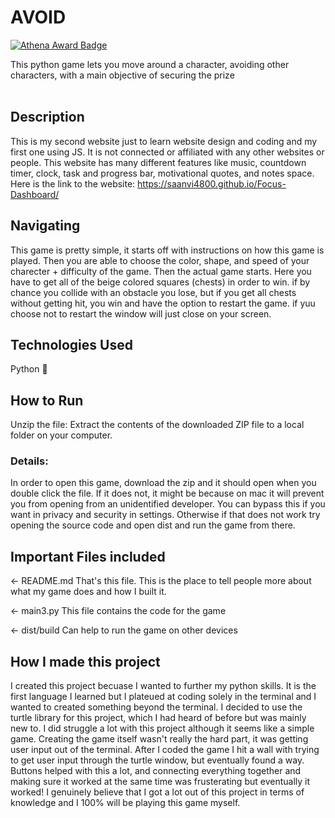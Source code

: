 # AVOID 
[![Athena Award Badge](https://img.shields.io/endpoint?url=https%3A%2F%2Faward.athena.hackclub.com%2Fapi%2Fbadge)](https://award.athena.hackclub.com?utm_source=readme)

This python game lets you move around a character, avoiding other characters, with a main objective of securing the prize<br><br>

## Description
This is my second website just to learn website design and coding and my first one using JS. It is not connected or affiliated with any other websites or people. This website has many different features like music, countdown timer, clock, task and progress bar, motivational quotes, and notes space. Here is the link to the website: https://saanvi4800.github.io/Focus-Dashboard/

## Navigating
This game is pretty simple, it starts off with instructions on how this game is played. Then you are able to choose the color, shape, and speed of your charecter + difficulty of the game. Then the actual game starts. Here you have to get all of the beige colored squares (chests) in order to win. if by chance you collide with an obstacle you lose, but if you get all chests without getting hit, you win and have the option to restart the game. if yuu choose not to restart the window will just close on your screen.

## Technologies Used
Python 🐍 <br>

## How to Run
Unzip the file: Extract the contents of the downloaded ZIP file to a local folder on your computer.<br>
### Details:
In order to open this game, download the zip and it should open when you double click the file. If it does not, it might be because on mac it will prevent you from opening from an unidentified developer. You can bypass this if you want in privacy and security in settings. Otherwise if that does not work try opening the source code and open dist and run the game from there. 

## Important Files included
← README.md
That's this file. This is the place to tell people more about what my game does and how I built it.

← main3.py
This file contains the code for the game

← dist/build
Can help to run the game on other devices


## How I made this project
I created this project becuase I wanted to further my python skills. It is the first language I learned but I plateued at coding solely in the terminal and I wanted to created something beyond the terminal. I decided to use the turtle library for this project, which I had heard of before but was mainly new to. I did struggle a lot with this project although it seems like a simple game. Creating the game itself wasn't really the hard part, it was getting user input out of the terminal. After I coded the game I hit a wall with trying to get user input through the turtle window, but eventually found a way. Buttons helped with this a lot, and connecting everything together and making sure it worked at the same time was frusterating but eventually it worked! I genuinely believe that I got a lot out of this project in terms of knowledge and I 100% will be playing this game myself.
